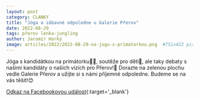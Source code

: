 ```yaml
---
layout: post
category: CLANKY
title: "Jóga a zábavné odpoledne u Galerie Přerov"
date: 2022-08-29
tags: přerov lenka-jungling
author: Jaromír Horký
image: articles/2022/2022-08-29-na-jogu-s-primatorkou.png  #751x422 pixelu
---
```

Jóga s kandidátkou na primátorku🧘‍♀️, soutěže pro děti🤹, ale taky debaty s našimi kandidáty o našich vizích pro Přerov!🙏
Dorazte na zelenou plochu vedle Galerie Přerov a užijte si s námi příjemné odpoledne. Budeme se na vás těšit!😊

[Odkaz na Facebookovou událost](https://www.facebook.com/events/1988644994663205){:target='_blank'}

